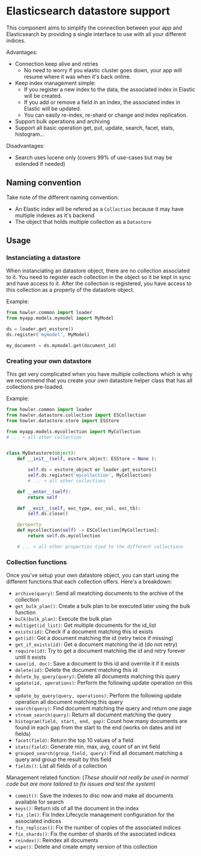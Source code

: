 # Elasticsearch datastore support

This component aims to simplify the connection between your app and Elasticsearch by providing a single interface to use with all your different indices.

Advantages:

- Connection keep alive and retries
  - No need to worry if you elastic cluster goes down, your app will resume where it was when it's back online.
- Keep index management simple:
  - If you register a new index to the data, the associated index in Elastic will be created.
  - If you add or remove a field in an index, the associated index in Elastic will be updated.
  - You can easily re-index, re-shard or change and index replication.
- Support bulk operations and archiving
- Support all basic operation get, put, update, search, facet, stats, histogram...

Disadvantages:

- Search uses lucene only (covers 99% of use-cases but may be extended if needed)

## Naming convention

Take note of the different naming convention:

- An Elastic index will be refered as a `Collection` because it may have multiple indexes as it's backend
- The object that holds multiple collection as a `Datastore`

## Usage

### Instanciating a datastore

When instanciating an datastore object, there are no collection associated to it. You need to register each collection in the object so it be kept in sync and have access to it. After the collection is registered, you have access to this collection as a property of the datastore object.

Example:

```python
from howler.common import loader
from myapp.models.mymodel import MyModel

ds = loader.get_esstore()
ds.register('mymodel', MyModel)

my_document = ds.mymodel.get(document_id)

```

### Creating your own datastore

This get very complicated when you have multiple collections which is why we recommend that you create your own datastore helper class that has all collections pre-loaded.

Example:

```python
from howler.common import loader
from howler.datastore.collection import ESCollection
from howler.datastore.store import ESStore

from myapp.models.mycollection import MyCollection
# ... + all other collection


class MyDatastore(object):
    def __init__(self, esstore_object: ESStore = None ):

        self.ds = esstore_object or loader.get_esstore()
        self.ds.register('mycollection', MyCollection)
        # ... + all other collections

    def __enter__(self):
        return self

    def __exit__(self, exc_type, exc_val, exc_tb):
        self.ds.close()

    @property
    def mycollection(self) -> ESCollection[MyCollection]:
        return self.ds.mycollection

    # ... + all other properties tied to the different collections
```

### Collection functions

Once you've setup your own datastore object, you can start using the different functions that each collection offers. Here's a breakdown:

- `archive(query)`: Send all meatching documents to the archive of the collection
- `get_bulk_plan()`: Create a bulk plan to be executed later using the bulk function
- `bulk(bulk_plan)`: Execute the bulk plan
- `multiget(id_list)`: Get multiple documents for the id_list
- `exists(id)`: Check if a document matching this id exists
- `get(id)`: Get a document matching the id (retry twice if missing)
- `get_if_exists(id)`: Get a document matching the id (do not retry)
- `require(id)`: Try to get a document matching the id and retry forever until it exists
- `save(id, doc)`: Save a document to this id and overrite it if it exists
- `delete(id)`: Delete the document matching this id
- `delete_by_query(query)`: Delete all documents matching this query
- `update(id, operations)`: Perform the following update operation on this id
- `update_by_query(query, operations)`: Perform the following update operation all document matching this query
- `search(query)`: Find document matching the query and return one page
- `stream_search(query)`: Return all document matching the query
- `histogram(field, start, end, gap)`: Count how many documents are found in each gap from the start to the end (works on dates and int fields)
- `facet(field)`: Return the top 10 values of a field
- `stats(field)`: Generate min, max, avg, count of an int field
- `grouped_search(group_field, query)`: Find all document matching a query and group the result by this field
- `fields()`: List all fields of a collection

Management related function: (*These should not really be used in normal code but are more tailored to fix issues and test the system*)

- `commit()`: Save the indexes to disc now and make all documents available for search
- `keys()`: Return ids of all the document in the index
- `fix_ilm()`: Fix Index Lifecycle management configuration for the associated indices
- `fix_replicas()`: Fix the number of copies of the associated indices
- `fix_shards()`: Fix the number of shards of the associated indices
- `reindex()`: Reindex all documents
- `wipe()`: Delete and create empty version of this collection
